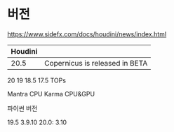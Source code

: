 # 버전



https://www.sidefx.com/docs/houdini/news/index.html

| Houdini |                                |
| ------- | ------------------------------ |
| 20.5    | Copernicus is released in BETA |

20
19
18.5
17.5 TOPs

Mantra CPU
Karma  CPU&GPU

파이썬 버전

19.5  3.9.10
20.0: 3.10
